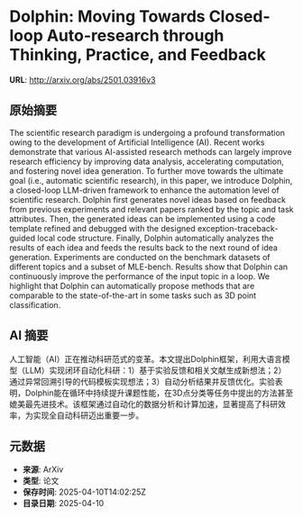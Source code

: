 # Dolphin: Moving Towards Closed-loop Auto-research through Thinking, Practice, and Feedback

**URL**: http://arxiv.org/abs/2501.03916v3

## 原始摘要

The scientific research paradigm is undergoing a profound transformation
owing to the development of Artificial Intelligence (AI). Recent works
demonstrate that various AI-assisted research methods can largely improve
research efficiency by improving data analysis, accelerating computation, and
fostering novel idea generation. To further move towards the ultimate goal
(i.e., automatic scientific research), in this paper, we introduce Dolphin, a
closed-loop LLM-driven framework to enhance the automation level of scientific
research. Dolphin first generates novel ideas based on feedback from previous
experiments and relevant papers ranked by the topic and task attributes. Then,
the generated ideas can be implemented using a code template refined and
debugged with the designed exception-traceback-guided local code structure.
Finally, Dolphin automatically analyzes the results of each idea and feeds the
results back to the next round of idea generation. Experiments are conducted on
the benchmark datasets of different topics and a subset of MLE-bench. Results
show that Dolphin can continuously improve the performance of the input topic
in a loop. We highlight that Dolphin can automatically propose methods that are
comparable to the state-of-the-art in some tasks such as 3D point
classification.


## AI 摘要

人工智能（AI）正在推动科研范式的变革。本文提出Dolphin框架，利用大语言模型（LLM）实现闭环自动化科研：1）基于实验反馈和相关文献生成新想法；2）通过异常回溯引导的代码模板实现想法；3）自动分析结果并反馈优化。实验表明，Dolphin能在循环中持续提升课题性能，在3D点分类等任务中提出的方法甚至媲美最先进技术。该框架通过自动化的数据分析和计算加速，显著提高了科研效率，为实现全自动科研迈出重要一步。

## 元数据

- **来源**: ArXiv
- **类型**: 论文
- **保存时间**: 2025-04-10T14:02:25Z
- **目录日期**: 2025-04-10

